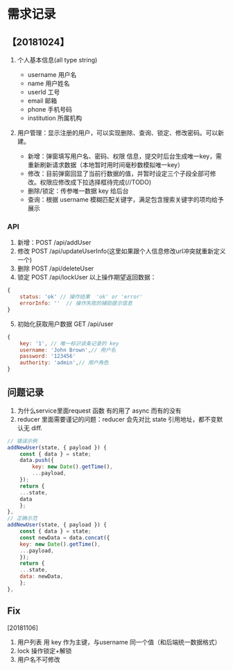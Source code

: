 # 需求记录

## 【20181024】

1. 个人基本信息(all type string)
    - username 用户名
    - name 用户姓名
    - userId  工号
    - email 邮箱
    - phone 手机号码
    - institution 所属机构

2. 用户管理：显示注册的用户，可以实现删除、查询、锁定、修改密码。可以新建。
    - 新增：弹窗填写用户名、密码、权限 信息，提交时后台生成唯一key，需重新刷新请求数据（本地暂时用时间毫秒数模拟唯一key）
    - 修改：目前弹窗回显了当前行数据的值，并暂时设定三个子段全部可修改。权限应修改成下拉选择框待完成(//TODO)
    - 删除/锁定：传参唯一数据 key 给后台
    - 查询：根据 username 模糊匹配关键字，满足包含搜索关键字的项均给予展示

### API

1. 新增：POST /api/addUser
2. 修改  POST /api/updateUserInfo(这里如果跟个人信息修改url冲突就重新定义一个)
3. 删除  POST /api/deleteUser
4. 锁定  POST /api/lockUser
以上操作期望返回数据：
```js
{
    status: 'ok' // 操作结果  'ok' or 'error'
    errorInfo: ''  // 操作失败的辅助提示信息
}
```
5. 初始化获取用户数据 GET  /api/user
```js
{
    key: '1', // 唯一标识该条记录的 key
    username: 'John Brown',// 用户名
    password: '123456'
    authority: 'admin',// 用户角色 
}
```

## 问题记录

1. 为什么service里面request 函数 有的用了 async 而有的没有
2. reducer 里面需要谨记的问题：reducer 会先对比 state 引用地址，都不变默认无 diff.
```js
// 错误示例
addNewUser(state, { payload }) {
    const { data } = state;
    data.push({
        key: new Date().getTime(),
        ...payload,
    });
    return {
    ...state,
    data
    };
},
// 正确示范
addNewUser(state, { payload }) {
    const { data } = state;
    const newData = data.concat({
    key: new Date().getTime(),
    ...payload,
    });
    return {
    ...state,
    data: newData,
    };
},
```

## Fix 

[20181106] 
1. 用户列表 用 key 作为主键，与username 同一个值（和后端统一数据格式）
2. lock 操作锁定+解锁
3. 用户名不可修改